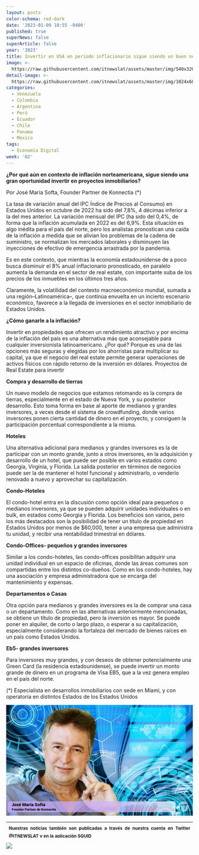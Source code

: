 ```yaml
---
layout: posts
color-schema: red-dark
date: '2023-01-09 10:55 -0400'
published: true
superNews: false
superArticle: false
year: '2023'
title: Invertir en USA en período inflacionario sigue siendo un buen negocio
image: >-
  https://raw.githubusercontent.com/itnewslat/assets/master/img/540x320/Jose-Maria-Softa-p.jpg
detail-image: >-
  https://raw.githubusercontent.com/itnewslat/assets/master/img/1024x680/Jose-Maria-Softa-g.jpg
categories:
  - Venezuela
  - Colombia
  - Argentina
  - Perú
  - Ecuador
  - Chile
  - Panama
  - Mexico
tags:
  - Economía Digital
week: '02'
---
```

**¿Por qué aún en contexto de inflación norteamericana, sigue siendo una gran oportunidad invertir en proyectos inmobiliarios?**

Por José María Softa, Founder Partner de Konnectia (*)

La tasa de variación anual del IPC Índice de Precios al Consumo) en Estados Unidos en octubre de 2022 ha sido del 7,8%, 4 décimas inferior a la del mes anterior. La variación mensual del IPC (ha sido del 0,4%, de forma que la inflación acumulada en 2022 es del 6,9%. Esta situación es algo inédita para el país del norte, pero los analistas pronostican una caída de la inflación a medida que se alivian los problemas de la cadena de suministro, se normalizan los mercados laborales y disminuyen las inyecciones de efectivo de emergencia arrastrada por la pandemia.

Es en este contexto, que mientras la economía estadounidense de a poco busca disminuir el 8% anual inflacionario pronosticado, en paralelo aumenta la demanda en el sector de real estate, con importante suba de los precios de los inmuebles en los últimos tres años.

Claramente, la volatilidad del contexto macroeconómico mundial, sumada a una región–Latinoamérica–, que continúa envuelta en un incierto escenario económico, favorece a la llegada de inversiones en el sector inmobiliario de Estados Unidos. 

**¿Cómo ganarle a la inflación?**

Invertir en propiedades que ofrecen un rendimiento atractivo y por encima de la inflación del país es una alternativa más que aconsejable para cualquier inversionista latinoamericano. ¿Por qué? Porque es una de las opciones más seguras y elegidas por los ahorristas para multiplicar su capital, ya que el negocio del real estate permite generar operaciones de activos físicos con rápido retorno de la inversión en dólares.
Proyectos de Real Estate para invertir 

**Compra y desarrollo de tierras**

Un nuevo modelo de negocios que estamos retomando es la compra de tierras, especialmente en el estado de Nueva York, y su posterior desarrollo. Esto toma forma en base al aporte de medianos y grandes inversores, a veces desde el sistema de crowdfunding, donde varios inversores ponen cierta cantidad de dinero en el proyecto, y consiguen la participación porcentual correspondiente a la misma.

**Hoteles**

Una alternativa adicional para medianos y grandes inversores es la de participar con un monto grande, junto a otros inversores, en la adquisición y desarrollo de un hotel, que puede ser posible en varios estados como Georgia, Virginia, y Florida. La salida posterior en términos de negocios puede ser la de mantener el hotel funcional y administrarlo, o venderlo renovado a nuevo y aprovechar su capitalización.

**Condo-Hoteles**

El condo-hotel entra en la discusión como opción ideal para pequeños o medianos inversores, ya que se pueden adquirir unidades individuales o en bulk, en estados como Georgia y Florida. Los beneficios son varios, pero los más destacados son la posibilidad de tener un título de propiedad en Estados Unidos por menos de $60,000, tener a una empresa que administra tu unidad, y recibir una rentabilidad trimestral en dólares.

**Condo-Offices- pequeños y grandes inversores**

Similar a los condo-hoteles, las condo-offices posibilitan adquirir una unidad individual en un espacio de oficinas, donde las áreas comunes son compartidas entre los distintos co-dueños. Como en los condo-hoteles, hay una asociación y empresa administradora que se encarga del mantenimiento y expensas.

**Departamentos o Casas**

Otra opción para medianos y grandes inversores es la de comprar una casa o un departamento. Como en las alternativas anteriormente mencionadas, se obtiene un título de propiedad, pero la inversión es mayor. Se puede poner en alquiler, de corto o largo plazo, o esperar a su capitalización, especialmente considerando la fortaleza del mercado de bienes raíces en un país como Estados Unidos. 

**Eb5- grandes inversores**

Para inversores muy grandes, y con deseos de obtener potencialmente una Green Card (la residencia estadounidense), se puede invertir un monto grande de dinero en un programa de Visa EB5, que a la vez genera empleo en el país del norte.

(*) Especialista en desarrollos inmobiliarios con sede en Miami, y con operatoria en distintos Estados de los Estados Unidos

![](https://raw.githubusercontent.com/itnewslat/assets/master/img/540x320/Jose-Maria-Softa-p.jpg)

<table style="height: 42px;" width="569">
<tbody>
<tr>
<td style="text-align: justify;"><sub><strong>Nuestras noticias también son publicadas a través de nuestra cuenta en Twitter <a href="https://twitter.com/itnewslat?lang=es">@ITNEWSLAT</a> y en la aplicación <a href="https://squidapp.co/en/">SQUID</a></strong></sub></td>
</tr>
</tbody>
</table>

<img src="https://tracker.metricool.com/c3po.jpg?hash=56f88a41e39ab42c063cc51676587a04"/>